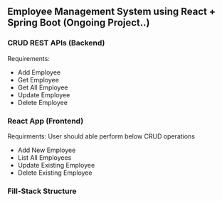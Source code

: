 ## Employee Management System using React + Spring Boot (Ongoing Project..)

### CRUD REST APIs (Backend)

Requirements:
- Add Employee
- Get Employee
- Get All Employee
- Update Employee
- Delete Employee

### React App (Frontend)

Requirments:
User should able perform below CRUD operations
- Add New Employee
- List All Employees
- Update Existing Employee
- Delete Existing Employee

### Fill-Stack Structure
